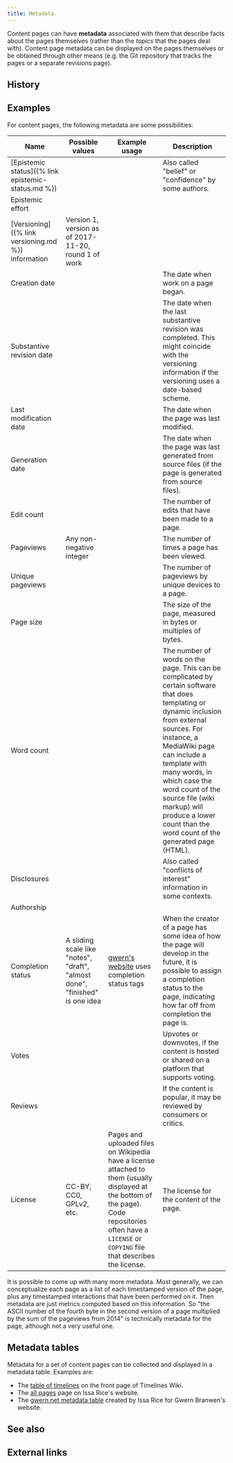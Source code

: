 ```yaml
---
title: Metadata
---
```


Content pages can have **metadata** associated with them that describe facts
about the pages themselves (rather than the *topics* that the pages deal with).
Content page metadata can be displayed on the pages themselves or be obtained
through other means (e.g. the Git repository that tracks the pages or a
separate revisions page).

## History

## Examples

For content pages, the following metadata are some possibilities:

|Name|Possible values|Example usage|Description|
|----|---------------|-------------|-----------|
|[Epistemic status]({% link epistemic-status.md %})|||Also called "belief" or "confidence" by some authors.|
|Epistemic effort||||
|[Versioning]({% link versioning.md %}) information|Version 1, version as of 2017-11-20, round 1 of work|||
|Creation date|||The date when work on a page began.|
|Substantive revision date|||The date when the last substantive revision was completed. This might coincide with the versioning information if the versioning uses a date-based scheme.|
|Last modification date|||The date when the page was last modified.|
|Generation date|||The date when the page was last generated from source files (if the page is generated from source files).|
|Edit count|||The number of edits that have been made to a page.|
|Pageviews|Any non-negative integer||The number of times a page has been viewed.|
|Unique pageviews|||The number of pageviews by unique devices to a page.|
|Page size|||The size of the page, measured in bytes or multiples of bytes.|
|Word count|||The number of words on the page. This can be complicated by certain software that does templating or dynamic inclusion from external sources. For instance, a MediaWiki page can include a template with many words, in which case the word count of the source file (wiki markup) will produce a lower count than the word count of the generated page (HTML).|
|Disclosures|||Also called "conflicts of interest" information in some contexts.|
|Authorship||||
|Completion status|A sliding scale like "notes", "draft", "almost done", "finished" is one idea|[gwern's website](https://www.gwern.net/About) uses completion status tags|When the creator of a page has some idea of how the page will develop in the future, it is possible to assign a completion status to the page, indicating how far off from completion the page is.|
|Votes|||Upvotes or downvotes, if the content is hosted or shared on a platform that supports voting.|
|Reviews|||If the content is popular, it may be reviewed by consumers or critics.|
|License|CC-BY, CC0, GPLv2, etc.|Pages and uploaded files on Wikipedia have a license attached to them (usually displayed at the bottom of the page). Code repositories often have a `LICENSE` or `COPYING` file that describes the license.|The license for the content of the page.|

It is possible to come up with many more metadata. Most generally, we can
conceptualize each page as a list of each timestamped version of the page, plus
any timestamped interactions that have been performed on it. Then metadata are
just metrics computed based on this information. So "the ASCII number of the
fourth byte in the second version of a page multiplied by the sum of the
pageviews from 2014" is technically metadata for the page, although not a very
useful one.

## Metadata tables

Metadata for a set of content pages can be collected and displayed in a
metadata table. Examples are:

- The [table of timelines](https://timelines.issarice.com/wiki/Main_Page#Table_of_timelines)
  on the front page of Timelines Wiki.
- The [all pages](https://issarice.com/all-pages) page on Issa Rice's website.
- The [gwern.net metadata table](https://issarice.com/gwern-net-metadata-table)
  created by Issa Rice for Gwern Branwen's website.

## See also

## External links
